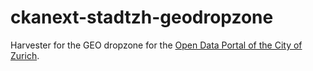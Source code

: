 ckanext-stadtzh-geodropzone
===========================

Harvester for the GEO dropzone for the [Open Data Portal of the City of Zurich](https://data.stadt-zuerich.ch/).
